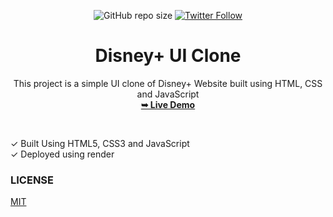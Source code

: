 <div align="center">

![GitHub repo size](https://img.shields.io/github/repo-size/Pranav-Jadhav09/Disney-Plus-UIclone)
[![Twitter Follow](https://img.shields.io/twitter/follow/Pranav_Jadhav09?style=social)](https://twitter.com/Pranav_Jadhav09)

# Disney+ UI Clone

This project is a simple UI clone of Disney+ Website built using HTML, CSS and JavaScript<br />
<a href="https://disney-plus-site-uiclone.onrender.com"><strong>➥ Live Demo</strong></a>

</div>

<br />

✓ Built Using HTML5, CSS3 and JavaScript <br />
✓ Deployed using render
<br/>

### LICENSE

<a href="./LICENSE">MIT</a>

